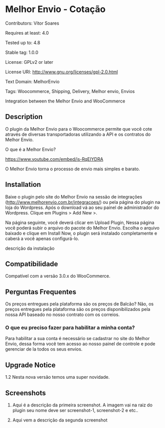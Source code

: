 # Melhor Envio - Cotação
Contributors: Vítor Soares

Requires at least: 4.0

Tested up to: 4.8

Stable tag: 1.0.0

License: GPLv2 or later

License URI: http://www.gnu.org/licenses/gpl-2.0.html

Text Domain: MelhorEnvio

Tags: Woocommerce, Shipping, Delivery, Melhor envio, Envios

Integration between the Melhor Envio and WooCommerce

## Description
O plugin da Melhor Envio para o Woocommerce permite que você cote através de diversas transportadoras utilizando a API e os contratos do Melhor Envio.

O que é a Melhor Envio?

https://www.youtube.com/embed/is-RqEIYDRA

O Melhor Envio torna o processo de envio mais simples e barato.

## Installation
Baixe o plugin pelo site do Melhor Envio na sessão de integrações (http://www.melhorenvio.com.br/integracoes/) ou pela página do plugin na loja do Wordpress. Após o download vá ao seu painel de administrador do Wordpress. Clique em Plugins > Add New >.

 Na página seguinte, você deverá clicar em Upload Plugin, Nessa página você poderá subir o arquivo do pacote do Melhor Envio. Escolha o arquivo baixado e clique em Install Now, o plugin será instalado completamente e caberá a você apenas configurá-lo.

descrição da instalação

## Compatibilidade

Compatível com a versão 3.0.x do WooCommerce.

## Perguntas Frequentes
Os preços entregues pela plataforma são os preços de Balcão? Não, os preços entregues pela plataforma são os preços disponibilizados pela nossa API baseado no nosso contrato com os correios.

### O que eu preciso fazer para habilitar a minha conta?
Para habilitar a sua conta é necessário se cadastrar no site do Melhor Envio, dessa forma você tem acesso ao nosso painel de controle e pode gerenciar de la todos os seus envios.

## Upgrade Notice

1.2 Nesta nova versão temos uma super novidade.

## Screenshots

1. Aqui é a descrição da primeira screenshot. A imagem vai na raiz do plugin seu nome deve ser screenshot-1, screenshot-2 e etc..

2. Aqui vem a descrição da segunda screenshot

